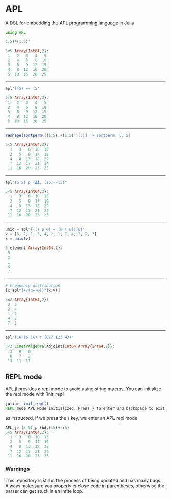 # APL
A DSL for embedding the APL programming language in Julia

```julia
using APL

1:5)*(1:5)'
```
```julia
5×5 Array{Int64,2}:
 1   2   3   4   5
 2   4   6   8  10
 3   6   9  12  15
 4   8  12  16  20
 5  10  15  20  25
```
____
```julia
apl"(ι5) ×∘ ι5"
```
```julia
5×5 Array{Int64,2}:
 1   2   3   4   5
 2   4   6   8  10
 3   6   9  12  15
 4   8  12  16  20
 5  10  15  20  25
```
____
```julia
reshape(sortperm(((1:5).+(1:5)')[:]) |> sortperm, 5, 5)
```
```julia
5×5 Array{Int64,2}:
  1   3   6  10  15
  2   5   9  14  19
  4   8  13  18  22
  7  12  17  21  24
 11  16  20  23  25
```
____
```julia
apl"(5 5) ρ (⍋⍋, (ι5)+∘ι5)"
```
```julia
5×5 Array{Int64,2}:
  1   3   6  10  15
  2   5   9  14  19
  4   8  13  18  22
  7  12  17  21  24
 11  16  20  23  25
```
____
```julia
uniq = apl"{((ι ρ ω) = (ω ι ω))]ω}"
v = [3, 2, 1, 3, 4, 2, 1, 7, 4, 2, 2, 3]
x = uniq(v)
```
```julia
5-element Array{Int64,1}:
 3
 2
 1
 4
 7
```
____
```julia
# Frequency distribution
[x apl"{+/(α=∘ω)}"(x,v)]
```
```julia
5×2 Array{Int64,2}:
 3  3
 2  4
 1  2
 4  2
 7  1
```
____
```julia
apl"(16 16 16) ⊤ (877 123 43)"
```
```julia
3×3 LinearAlgebra.Adjoint{Int64,Array{Int64,2}}:
  3   0   0
  6   7   2
 13  11  11
```

## REPL mode
APL.jl provides a repl mode to avoid using string macros. You can initialize the repl mode with `init_repl
```julia
julia>  init_repl()
REPL mode APL Mode initialized. Press } to enter and backspace to exit.
```
as instructed, if we press the `}` key, we enter an APL repl mode
```julia
APL_j> (5 5) ρ (⍋⍋,(ι5)+∘ι5)
5×5 Array{Int64,2}:
  1   3   6  10  15
  2   5   9  14  19
  4   8  13  18  22
  7  12  17  21  24
 11  16  20  23  25
```


### Warnings

This repository is still in the process of being updated and has many
bugs. Always make sure you properly enclose code in parentheses,
otherwise the parser can get stuck in an infite loop.

